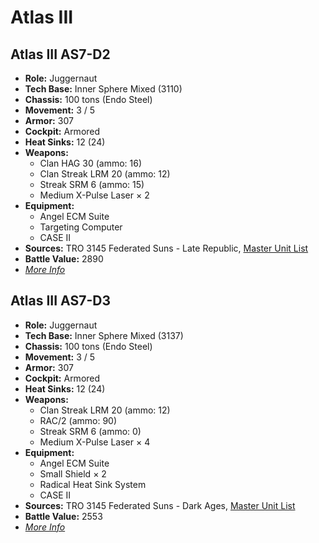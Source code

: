 # Atlas III
## Atlas III AS7-D2
- **Role:** Juggernaut
- **Tech Base:** Inner Sphere Mixed (3110)
- **Chassis:** 100 tons (Endo Steel)
- **Movement:** 3 / 5
- **Armor:** 307
- **Cockpit:** Armored
- **Heat Sinks:** 12 (24)
- **Weapons:**
  - Clan HAG 30 (ammo: 16)
  - Clan Streak LRM 20 (ammo: 12)
  - Streak SRM 6 (ammo: 15)
  - Medium X-Pulse Laser × 2
- **Equipment:**
  - Angel ECM Suite
  - Targeting Computer
  - CASE II
- **Sources:** TRO 3145 Federated Suns - Late Republic, [Master Unit List](http://masterunitlist.info/Unit/Details/6359/atlas-iii-as7-d2)
- **Battle Value:** 2890
- [*More Info*](atlas_iii/atlas_iii_as7-d2.md)

## Atlas III AS7-D3
- **Role:** Juggernaut
- **Tech Base:** Inner Sphere Mixed (3137)
- **Chassis:** 100 tons (Endo Steel)
- **Movement:** 3 / 5
- **Armor:** 307
- **Cockpit:** Armored
- **Heat Sinks:** 12 (24)
- **Weapons:**
  - Clan Streak LRM 20 (ammo: 12)
  - RAC/2 (ammo: 90)
  - Streak SRM 6 (ammo: 0)
  - Medium X-Pulse Laser × 4
- **Equipment:**
  - Angel ECM Suite
  - Small Shield × 2
  - Radical Heat Sink System
  - CASE II
- **Sources:** TRO 3145 Federated Suns - Dark Ages, [Master Unit List](http://masterunitlist.info/Unit/Details/6358/atlas-iii-as7-d3)
- **Battle Value:** 2553
- [*More Info*](atlas_iii/atlas_iii_as7-d3.md)

